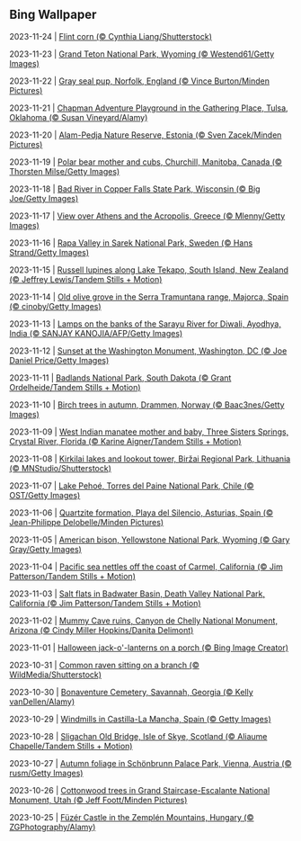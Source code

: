 ## Bing Wallpaper
2023-11-24 | [Flint corn (© Cynthia Liang/Shutterstock)](./wallpaper/2023-11-24.jpg) 

2023-11-23 | [Grand Teton National Park, Wyoming (© Westend61/Getty Images)](./wallpaper/2023-11-23.jpg) 

2023-11-22 | [Gray seal pup, Norfolk, England (© Vince Burton/Minden Pictures)](./wallpaper/2023-11-22.jpg) 

2023-11-21 | [Chapman Adventure Playground in the Gathering Place, Tulsa, Oklahoma (© Susan Vineyard/Alamy)](./wallpaper/2023-11-21.jpg) 

2023-11-20 | [Alam-Pedja Nature Reserve, Estonia (© Sven Zacek/Minden Pictures)](./wallpaper/2023-11-20.jpg) 

2023-11-19 | [Polar bear mother and cubs, Churchill, Manitoba, Canada (© Thorsten Milse/Getty Images)](./wallpaper/2023-11-19.jpg) 

2023-11-18 | [Bad River in Copper Falls State Park, Wisconsin (© Big Joe/Getty Images)](./wallpaper/2023-11-18.jpg) 

2023-11-17 | [View over Athens and the Acropolis, Greece (© Mlenny/Getty Images)](./wallpaper/2023-11-17.jpg) 

2023-11-16 | [Rapa Valley in Sarek National Park, Sweden (© Hans Strand/Getty Images)](./wallpaper/2023-11-16.jpg) 

2023-11-15 | [Russell lupines along Lake Tekapo, South Island, New Zealand (© Jeffrey Lewis/Tandem Stills + Motion)](./wallpaper/2023-11-15.jpg) 

2023-11-14 | [Old olive grove in the Serra Tramuntana range, Majorca, Spain (© cinoby/Getty Images)](./wallpaper/2023-11-14.jpg) 

2023-11-13 | [Lamps on the banks of the Sarayu River for Diwali, Ayodhya, India (© SANJAY KANOJIA/AFP/Getty Images)](./wallpaper/2023-11-13.jpg) 

2023-11-12 | [Sunset at the Washington Monument, Washington, DC (© Joe Daniel Price/Getty Images)](./wallpaper/2023-11-12.jpg) 

2023-11-11 | [Badlands National Park, South Dakota (© Grant Ordelheide/Tandem Stills + Motion)](./wallpaper/2023-11-11.jpg) 

2023-11-10 | [Birch trees in autumn, Drammen, Norway (© Baac3nes/Getty Images)](./wallpaper/2023-11-10.jpg) 

2023-11-09 | [West Indian manatee mother and baby, Three Sisters Springs, Crystal River, Florida (© Karine Aigner/Tandem Stills + Motion)](./wallpaper/2023-11-09.jpg) 

2023-11-08 | [Kirkilai lakes and lookout tower, Biržai Regional Park, Lithuania (© MNStudio/Shutterstock)](./wallpaper/2023-11-08.jpg) 

2023-11-07 | [Lake Pehoé, Torres del Paine National Park, Chile (© OST/Getty Images)](./wallpaper/2023-11-07.jpg) 

2023-11-06 | [Quartzite formation, Playa del Silencio, Asturias, Spain (© Jean-Philippe Delobelle/Minden Pictures)](./wallpaper/2023-11-06.jpg) 

2023-11-05 | [American bison, Yellowstone National Park, Wyoming (© Gary Gray/Getty Images)](./wallpaper/2023-11-05.jpg) 

2023-11-04 | [Pacific sea nettles off the coast of Carmel, California (© Jim Patterson/Tandem Stills + Motion)](./wallpaper/2023-11-04.jpg) 

2023-11-03 | [Salt flats in Badwater Basin, Death Valley National Park, California (© Jim Patterson/Tandem Stills + Motion)](./wallpaper/2023-11-03.jpg) 

2023-11-02 | [Mummy Cave ruins, Canyon de Chelly National Monument, Arizona (© Cindy Miller Hopkins/Danita Delimont)](./wallpaper/2023-11-02.jpg) 

2023-11-01 | [Halloween jack-o'-lanterns on a porch (© Bing Image Creator)](./wallpaper/2023-11-01.jpg) 

2023-10-31 | [Common raven sitting on a branch (© WildMedia/Shutterstock)](./wallpaper/2023-10-31.jpg) 

2023-10-30 | [Bonaventure Cemetery, Savannah, Georgia (© Kelly vanDellen/Alamy)](./wallpaper/2023-10-30.jpg) 

2023-10-29 | [Windmills in Castilla-La Mancha, Spain (© Getty Images)](./wallpaper/2023-10-29.jpg) 

2023-10-28 | [Sligachan Old Bridge, Isle of Skye, Scotland (© Aliaume Chapelle/Tandem Stills + Motion)](./wallpaper/2023-10-28.jpg) 

2023-10-27 | [Autumn foliage in Schönbrunn Palace Park, Vienna, Austria (© rusm/Getty Images)](./wallpaper/2023-10-27.jpg) 

2023-10-26 | [Cottonwood trees in Grand Staircase-Escalante National Monument, Utah (© Jeff Foott/Minden Pictures)](./wallpaper/2023-10-26.jpg) 

2023-10-25 | [Füzér Castle in the Zemplén Mountains, Hungary (© ZGPhotography/Alamy)](./wallpaper/2023-10-25.jpg) 

